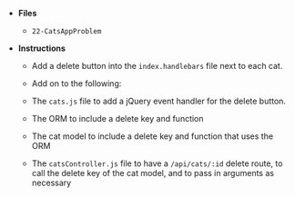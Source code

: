- **Files**

  - `22-CatsAppProblem`

- **Instructions**

  - Add a delete button into the `index.handlebars` file next to each cat.

  - Add on to the following:

  - The `cats.js` file to add a jQuery event handler for the delete button.
  - The ORM to include a delete key and function
  - The cat model to include a delete key and function that uses the ORM
  - The `catsController.js` file to have a `/api/cats/:id` delete route, to call the delete key of the cat model, and to pass in arguments as necessary
